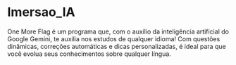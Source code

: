 # Imersao_IA
One More Flag é um programa que, com o auxílio da inteligência artificial do Google Gemini, te auxilia nos estudos de qualquer idioma! Com questões dinâmicas, correções automáticas e dicas personalizadas, é ideal para que você evolua seus conhecimentos sobre qualquer língua.
